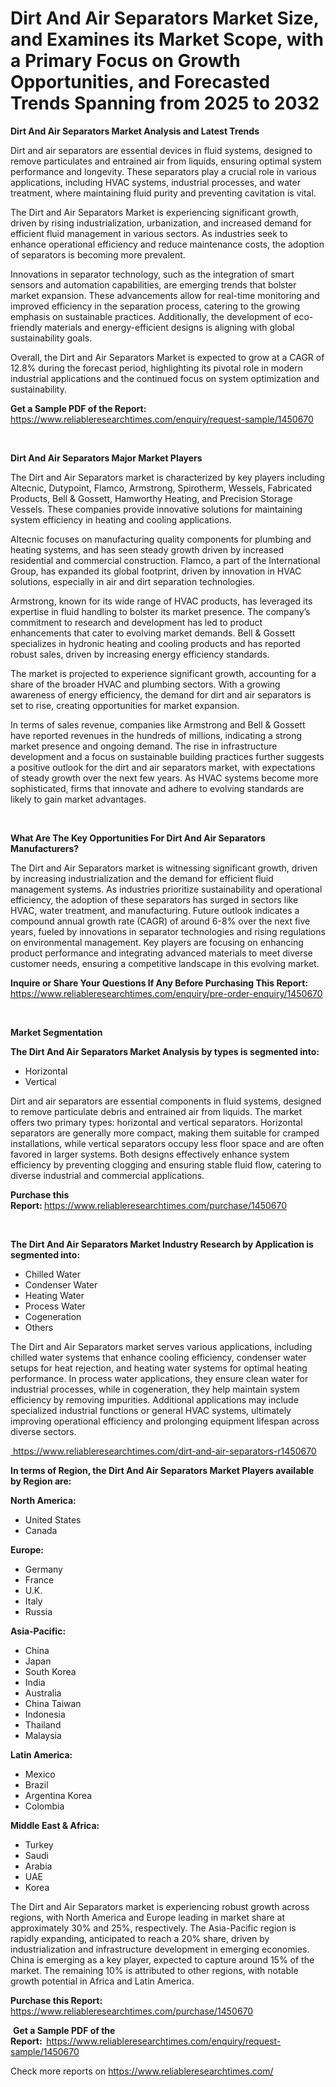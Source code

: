 <p><h1>Dirt And Air Separators Market Size, and Examines its Market Scope, with a Primary Focus on Growth Opportunities, and Forecasted Trends Spanning from 2025 to 2032</h1></p><p><strong>Dirt And Air Separators Market Analysis and Latest Trends</strong></p>
<p><p>Dirt and air separators are essential devices in fluid systems, designed to remove particulates and entrained air from liquids, ensuring optimal system performance and longevity. These separators play a crucial role in various applications, including HVAC systems, industrial processes, and water treatment, where maintaining fluid purity and preventing cavitation is vital.</p><p>The Dirt and Air Separators Market is experiencing significant growth, driven by rising industrialization, urbanization, and increased demand for efficient fluid management in various sectors. As industries seek to enhance operational efficiency and reduce maintenance costs, the adoption of separators is becoming more prevalent.</p><p>Innovations in separator technology, such as the integration of smart sensors and automation capabilities, are emerging trends that bolster market expansion. These advancements allow for real-time monitoring and improved efficiency in the separation process, catering to the growing emphasis on sustainable practices. Additionally, the development of eco-friendly materials and energy-efficient designs is aligning with global sustainability goals.</p><p>Overall, the Dirt and Air Separators Market is expected to grow at a CAGR of 12.8% during the forecast period, highlighting its pivotal role in modern industrial applications and the continued focus on system optimization and sustainability.</p></p>
<p><strong>Get a Sample PDF of the Report:&nbsp;</strong> <a href="https://www.reliableresearchtimes.com/enquiry/request-sample/1450670?utm_campaign=2513&utm_medium=2&utm_source=Github&utm_content=ia&utm_term=21022025&utm_id=dirt-and-air-separators">https://www.reliableresearchtimes.com/enquiry/request-sample/1450670</a></p>
<p>&nbsp;</p>
<p><strong>Dirt And Air Separators Major Market Players</strong></p>
<p><p>The Dirt and Air Separators market is characterized by key players including Altecnic, Dutypoint, Flamco, Armstrong, Spirotherm, Wessels, Fabricated Products, Bell & Gossett, Hamworthy Heating, and Precision Storage Vessels. These companies provide innovative solutions for maintaining system efficiency in heating and cooling applications.</p><p>Altecnic focuses on manufacturing quality components for plumbing and heating systems, and has seen steady growth driven by increased residential and commercial construction. Flamco, a part of the International Group, has expanded its global footprint, driven by innovation in HVAC solutions, especially in air and dirt separation technologies.</p><p>Armstrong, known for its wide range of HVAC products, has leveraged its expertise in fluid handling to bolster its market presence. The company’s commitment to research and development has led to product enhancements that cater to evolving market demands. Bell & Gossett specializes in hydronic heating and cooling products and has reported robust sales, driven by increasing energy efficiency standards.</p><p>The market is projected to experience significant growth, accounting for a share of the broader HVAC and plumbing sectors. With a growing awareness of energy efficiency, the demand for dirt and air separators is set to rise, creating opportunities for market expansion.</p><p>In terms of sales revenue, companies like Armstrong and Bell & Gossett have reported revenues in the hundreds of millions, indicating a strong market presence and ongoing demand. The rise in infrastructure development and a focus on sustainable building practices further suggests a positive outlook for the dirt and air separators market, with expectations of steady growth over the next few years. As HVAC systems become more sophisticated, firms that innovate and adhere to evolving standards are likely to gain market advantages.</p></p>
<p>&nbsp;</p>
<p><strong>What Are The Key Opportunities For Dirt And Air Separators Manufacturers?</strong></p>
<p><p>The Dirt and Air Separators market is witnessing significant growth, driven by increasing industrialization and the demand for efficient fluid management systems. As industries prioritize sustainability and operational efficiency, the adoption of these separators has surged in sectors like HVAC, water treatment, and manufacturing. Future outlook indicates a compound annual growth rate (CAGR) of around 6-8% over the next five years, fueled by innovations in separator technologies and rising regulations on environmental management. Key players are focusing on enhancing product performance and integrating advanced materials to meet diverse customer needs, ensuring a competitive landscape in this evolving market.</p></p>
<p><strong>Inquire or Share Your Questions If Any Before Purchasing This Report:</strong> <a href="https://www.reliableresearchtimes.com/enquiry/pre-order-enquiry/1450670?utm_campaign=2513&utm_medium=2&utm_source=Github&utm_content=ia&utm_term=21022025&utm_id=dirt-and-air-separators">https://www.reliableresearchtimes.com/enquiry/pre-order-enquiry/1450670</a></p>
<p>&nbsp;</p>
<p><strong>Market Segmentation</strong></p>
<p><strong>The Dirt And Air Separators Market Analysis by types is segmented into:</strong></p>
<p><ul><li>Horizontal</li><li>Vertical</li></ul></p>
<p><p>Dirt and air separators are essential components in fluid systems, designed to remove particulate debris and entrained air from liquids. The market offers two primary types: horizontal and vertical separators. Horizontal separators are generally more compact, making them suitable for cramped installations, while vertical separators occupy less floor space and are often favored in larger systems. Both designs effectively enhance system efficiency by preventing clogging and ensuring stable fluid flow, catering to diverse industrial and commercial applications.</p></p>
<p><strong>Purchase this Report:&nbsp;</strong><a href="https://www.reliableresearchtimes.com/purchase/1450670?utm_campaign=2513&utm_medium=2&utm_source=Github&utm_content=ia&utm_term=21022025&utm_id=dirt-and-air-separators">https://www.reliableresearchtimes.com/purchase/1450670</a></p>
<p>&nbsp;</p>
<p><strong>The Dirt And Air Separators Market Industry Research by Application is segmented into:</strong></p>
<p><ul><li>Chilled Water</li><li>Condenser Water</li><li>Heating Water</li><li>Process Water</li><li>Cogeneration</li><li>Others</li></ul></p>
<p><p>The Dirt and Air Separators market serves various applications, including chilled water systems that enhance cooling efficiency, condenser water setups for heat rejection, and heating water systems for optimal heating performance. In process water applications, they ensure clean water for industrial processes, while in cogeneration, they help maintain system efficiency by removing impurities. Additional applications may include specialized industrial functions or general HVAC systems, ultimately improving operational efficiency and prolonging equipment lifespan across diverse sectors.</p></p>
<p><a href="https://www.reliableresearchtimes.com/dirt-and-air-separators-r1450670?utm_campaign=2513&utm_medium=2&utm_source=Github&utm_content=ia&utm_term=21022025&utm_id=dirt-and-air-separators">&nbsp;https://www.reliableresearchtimes.com/dirt-and-air-separators-r1450670</a></p>
<p><strong>In terms of Region, the Dirt And Air Separators Market Players available by Region are:</strong></p>
<p>
    <p> <strong> North America: </strong>
        <ul>
            <li>United States</li>
            <li>Canada</li>
        </ul>
        </p> 
    <p> <strong> Europe: </strong>
        <ul>
            <li>Germany</li>
            <li>France</li>
            <li>U.K.</li>
            <li>Italy</li>
            <li>Russia</li>
        </ul>
        </p> 
    <p> <strong> Asia-Pacific: </strong>
        <ul>
            <li>China</li>
            <li>Japan</li>
            <li>South Korea</li>
            <li>India</li>
            <li>Australia</li>
            <li>China Taiwan</li>
            <li>Indonesia</li>
            <li>Thailand</li>
            <li>Malaysia</li>
        </ul>
        </p> 
    <p> <strong> Latin America: </strong>
        <ul>
            <li>Mexico</li>
            <li>Brazil</li>
            <li>Argentina Korea</li>
            <li>Colombia</li>
        </ul>
        </p> 
    <p> <strong> Middle East & Africa: </strong>
        <ul>
            <li>Turkey</li>
            <li>Saudi</li>
            <li>Arabia</li>
            <li>UAE</li>
            <li>Korea</li>
        </ul>
    </p>
    </p>
<p><p>The Dirt and Air Separators market is experiencing robust growth across regions, with North America and Europe leading in market share at approximately 30% and 25%, respectively. The Asia-Pacific region is rapidly expanding, anticipated to reach a 20% share, driven by industrialization and infrastructure development in emerging economies. China is emerging as a key player, expected to capture around 15% of the market. The remaining 10% is attributed to other regions, with notable growth potential in Africa and Latin America.</p></p>
<p><strong>Purchase this Report: </strong><a href="https://www.reliableresearchtimes.com/purchase/1450670?utm_campaign=2513&utm_medium=2&utm_source=Github&utm_content=ia&utm_term=21022025&utm_id=dirt-and-air-separators">https://www.reliableresearchtimes.com/purchase/1450670</a></p>
<p>&nbsp;<strong>Get a Sample PDF of the Report:&nbsp;&nbsp;</strong><a href="https://www.reliableresearchtimes.com/enquiry/request-sample/1450670?utm_campaign=2513&utm_medium=2&utm_source=Github&utm_content=ia&utm_term=21022025&utm_id=dirt-and-air-separators">https://www.reliableresearchtimes.com/enquiry/request-sample/1450670</a></p>
<p><strong></strong></p>
<p>Check more reports on <a href="https://www.reliableresearchtimes.com/?utm_campaign=2513&utm_medium=2&utm_source=Github&utm_content=ia&utm_term=21022025&utm_id=dirt-and-air-separators">https://www.reliableresearchtimes.com/</a></p>
